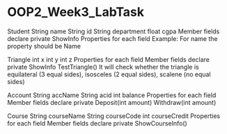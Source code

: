 # OOP2_Week3_LabTask

Student 
String name 
String id 
String department 
float cgpa
Member fields 
declare private 
ShowInfo
Properties for each field Example: 
For name the property should be 
Name


Triangle 
int x 
int y 
int z 
Properties for each field
Member fields 
declare private 
ShowInfo
TestTriangle() It will check whether the triangle 
is equilateral (3 equal sides), 
isosceles (2 equal sides), scalene 
(no equal sides)


Account 
String accName 
String acid 
int balance 
Properties for each field
Member fields 
declare private 
Deposit(int amount)
Withdraw(int amount)

Course String courseName 
String courseCode 
int courseCredit 
Properties for each field
Member fields 
declare private 
ShowCourseInfo()
